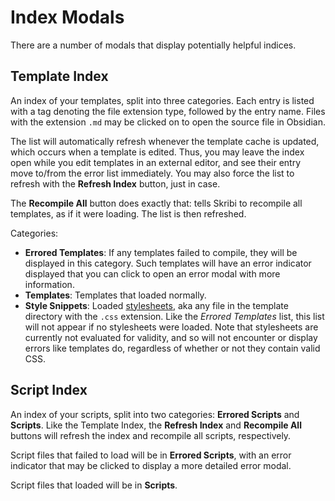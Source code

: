 # Index Modals

There are a number of modals that display potentially helpful indices.

## Template Index

An index of your templates, split into three categories. Each entry is listed with a tag denoting the file extension type, followed by the entry name. Files with the extension `.md` may be clicked on to open the source file in Obsidian.

The list will automatically refresh whenever the template cache is updated, which occurs when a template is edited. Thus, you may leave the index open while you edit templates in an external editor, and see their entry move to/from the error list immediately. You may also force the list to refresh with the **Refresh Index** button, just in case.

The **Recompile All** button does exactly that: tells Skribi to recompile all templates, as if it were loading. The list is then refreshed.

Categories:
- **Errored Templates**: If any templates failed to compile, they will be displayed in this category. Such templates will have an error indicator displayed that you can click to open an error modal with more information. 
- **Templates**: Templates that loaded normally.  
- **Style Snippets**: Loaded <a href='../syntax/style'>stylesheets</a>, aka any file in the template directory with the `.css` extension. Like the *Errored Templates* list, this list will not appear if no stylesheets were loaded. Note that stylesheets are currently not evaluated for validity, and so will not encounter or display errors like templates do, regardless of whether or not they contain valid CSS.

## Script Index

An index of your scripts, split into two categories: **Errored Scripts** and **Scripts**. Like the Template Index, the **Refresh Index** and **Recompile All** buttons will refresh the index and recompile all scripts, respectively.

Script files that failed to load will be in **Errored Scripts**, with an error indicator that may be clicked to display a more detailed error modal.

Script files that loaded will be in **Scripts**.